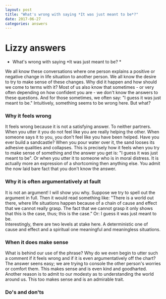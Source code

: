 ```yaml
---
layout: post
title: "What's wrong with saying *It was just meant to be*?"
date: 2017-06-27
categories: answers
---
```


# Lizzy answers

* What's wrong with saying *It was just meant to be? *

We all know these conversations where one person explains a positive or negative change in life situation to another person. We all know the desire to try to make sense of these changes. Why did it happen and how should we come to terms with it? Most of us also know that sometimes - or very often depending on how confident you are - we don't know the answers to these questions. And for those sometimes, we often say: "I guess it was just meant to be." Intuitively, something seems to be wrong here. But what?

### Why it feels wrong
It feels wrong because it is not a satisfying answer. To neither partners. When you utter it you do not feel like you are really helping the other. When someone says it to you, you don't feel like you have been helped. Have you ever build a sandcastle? When you pour water over it, the sand looses its adhesive qualities and collapses. This is precisely how it feels when you try to make sense of something and the answer you get is: "I guess it was just meant to be". Or when you utter it to someone who is in moral distress. It is actually more an expression of a shortcoming then anything else. You admit the now laid bare fact that you don't know the answer.

### Why it is often argumentatively at fault
It is not an argument! I will show you why. Suppose we try to spell out the argument in full. Then it would read something like: "There is a world out there, where life situations happen because of a chain of cause and effect that we cannot really grasp. The fact that we cannot grasp it only shows that this is the case, thus; this is the case." Or: I guess it was just meant to be.  
Interestingly, there are two levels at stake here. A deterministic one of cause and effect and a spiritual one meaningful and meaningless situations. 

### When it does make sense
What is behind our use of the phrase? Why do we even begin to utter such a comment if it feels wrong and if it is even argumentatively off the chart? The answer seens easy; we are trying to console the other person's worries or comfort them. This makes sense and is even kind and goodharted. Another reason is to admit to our modesty as to understanding the world around us. This too makes sense and is an admirable trait. 

### Do's and don'ts 
